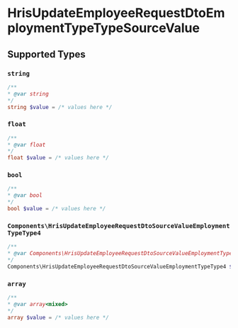 # HrisUpdateEmployeeRequestDtoEmploymentTypeTypeSourceValue


## Supported Types

### `string`

```php
/**
* @var string
*/
string $value = /* values here */
```

### `float`

```php
/**
* @var float
*/
float $value = /* values here */
```

### `bool`

```php
/**
* @var bool
*/
bool $value = /* values here */
```

### `Components\HrisUpdateEmployeeRequestDtoSourceValueEmploymentTypeType4`

```php
/**
* @var Components\HrisUpdateEmployeeRequestDtoSourceValueEmploymentTypeType4
*/
Components\HrisUpdateEmployeeRequestDtoSourceValueEmploymentTypeType4 $value = /* values here */
```

### `array`

```php
/**
* @var array<mixed>
*/
array $value = /* values here */
```

